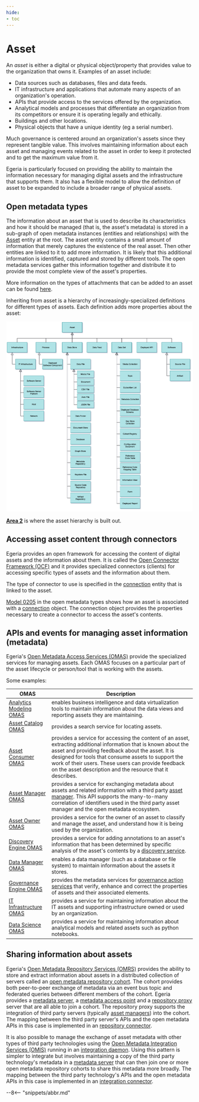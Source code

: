 ```yaml
---
hide:
- toc
---
```


<!-- SPDX-License-Identifier: CC-BY-4.0 -->
<!-- Copyright Contributors to the Egeria project. -->

# Asset

An *asset* is either a digital or physical object/property that provides value to the organization that owns it. Examples of an asset include:

- Data sources such as databases, files and data feeds.
- IT infrastructure and applications that automate many aspects of an organization's operation.
- APIs that provide access to the services offered by the organization.
- Analytical models and processes that differentiate an organization from its competitors or ensure it is operating legally and ethically.
- Buildings and other locations.
- Physical objects that have a unique identity (eg a serial number).

Much governance is centered around an organization's assets since they represent tangible value. This involves maintaining information about each asset and managing events related to the asset in order to keep it protected and to get the maximum value from it.

Egeria is particularly focused on providing the ability to maintain the information necessary for managing digital assets and the infrastructure that supports them. It also has a flexible model to allow the definition of asset to be expanded to include a broader range of physical assets.

## Open metadata types

The information about an asset that is used to describe its characteristics and how it should be managed (that is, the asset's metadata) is stored in a sub-graph of open metadata instances (entities and relationships) with the [Asset](/egeria-docs/types/0/0010-base-model/#asset) entity at the root. The asset entity contains a small amount of information that merely captures the existence of the real asset. Then other entities are linked to it to add more information. It is likely that this additional information is identified, captured and stored by different tools. The open metadata services gather this information together and distribute it to provide the most complete view of the asset's properties.

More information on the types of attachments that can be added to an asset can be found [here](../../../../../open-metadata-publication/website/cataloging-assets/asset-catalog-contents.md).

Inheriting from asset is a hierarchy of increasingly-specialized definitions for different types of assets. Each definition adds more properties about the asset:

![Asset hierarchy](asset-hierarchy.png)

**[Area 2](/egeria-docs/types/2)** is where the asset hierarchy is built out.

## Accessing asset content through connectors

Egeria provides an open framework for accessing the content of digital assets and the information about them. It is called the [Open Connector Framework (OCF)](/egeria-docs/frameworks/ocf) and it provides specialized connectors (clients) for accessing specific types of assets and the information about them.

The type of connector to use is specified in the [connection](connection.md) entity that is linked to the asset.

[Model 0205](/egeria-docs/types/2/0205-connection-linkage) in the open metadata types shows how an asset is associated with a [connection](connection.md) object. The connection object provides the properties necessary to create a connector to access the asset's contents.

## APIs and events for managing asset information (metadata)

Egeria's [Open Metadata Access Services (OMAS)](/egeria-docs/services/omas) provide the specialized services for managing assets. Each OMAS focuses on a particular part of the asset lifecycle or person/tool that is working with the assets.

Some examples:

| OMAS | Description |
|---|---|
| [Analytics Modeling OMAS](/egeria-docs/services/omas/analytics-modeling) | enables business intelligence and data virtualization tools to maintain information about the data views and reporting assets they are maintaining. |
| [Asset Catalog OMAS](/egeria-docs/services/omas/asset-catalog) | provides a search service for locating assets. |
| [Asset Consumer OMAS](/egeria-docs/services/omas/asset-consumer) | provides a service for accessing the content of an asset, extracting additional information that is known about the asset and providing feedback about the asset. It is designed for tools that consume assets to support the work of their users. These users can provide feedback on the asset description and the resource that it describes. |
| [Asset Manager OMAS](/egeria-docs/services/omas/asset-manager) | provides a service for exchanging metadata about assets and related information with a third party [asset manager](../server-capabilities/asset-manager.md). This API supports the many-to-many correlation of identifiers used in the third party asset manager and the open metadata ecosystem. |
| [Asset Owner OMAS](/egeria-docs/services/omas/asset-owner) | provides a service for the owner of an asset to classify and manage the asset, and understand how it is being used by the organization. |
| [Discovery Engine OMAS](/egeria-docs/services/omas/discovery-engine) | provides a service for adding annotations to an asset's information that has been determined by specific analysis of the asset's contents by a [discovery service](/egeria-docs/frameworks/odf/#discovery-service). |
| [Data Manager OMAS](/egeria-docs/services/omas/data-manager) | enables a data manager (such as a database or file system) to maintain information about the assets it stores. |
| [Governance Engine OMAS](/egeria-docs/services/omas/governance-engine) | provides the metadata services for [governance action services](/egeria-docs/frameworks/gaf/#governance-action-service) that verify, enhance and correct the properties of assets and their associated elements. |
| [IT Infrastructure OMAS](/egeria-docs/services/omas/it-infrastructure) | provides a service for maintaining information about the IT assets and supporting infrastructure owned or used by an organization. |
| [Data Science OMAS](/egeria-docs/services/omas/data-science) | provides a service for maintaining information about analytical models and related assets such as python notebooks. |

## Sharing information about assets

Egeria's [Open Metadata Repository Services (OMRS)](/egeria-docs/services/omrs) provides the ability to store and extract information about assets in a distributed collection of servers called an [open metadata repository cohort](/egeria-docs/services/omrs/cohort). The cohort provides both peer-to-peer exchange of metadata via an event bus topic and federated queries between different members of the cohort. Egeria provides a [metadata server](/egeria-docs/concepts/metadata-server), a [metadata access point](/egeria-docs/concepts/metadata-access-point) and a [repository proxy](/egeria-docs/concepts/repository-proxy) server that are all able to join a cohort. The repository proxy supports the integration of third party servers (typically [asset managers](../server-capabilities/asset-manager.md)) into the cohort. The mapping between the third party server's APIs and the open metadata APIs in this case is implemented in an [repository connector](/egeria-docs/connectors/repository-connector).

It is also possible to manage the exchange of asset metadata with other types of third party technologies using the [Open Metadata Integration Services (OMIS)](/egeria-docs/services/omis) running in an [integration daemon](/egeria-docs/concepts/integration-daemon). Using this pattern is simpler to integrate but involves maintaining a copy of the third party technology's metadata in a [metadata server](/egeria-docs/concepts/metadata-server) that can then join one or more open metadata repository cohorts to share this metadata more broadly. The mapping between the third party technology's APIs and the open metadata APIs in this case is implemented in an [integration connector](/egeria-docs/connectors/integration-connector).

--8<-- "snippets/abbr.md"
